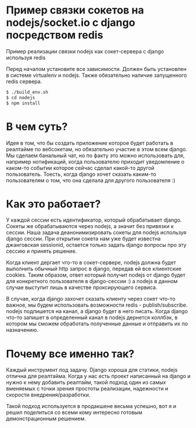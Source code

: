 Пример связки сокетов на nodejs/socket.io с django посредством redis
===============================

Пример реализации связки nodejs как сокет-сервера с django используя redis


Перед началом установите все зависимости. Должен быть установлен в системе virtualenv и nodejs. Также обязательно наличие запущенного redis сервера.
```sh
$ ./build_env.sh
$ cd nodejs
$ npm install
```

В чем суть?
===============================
Идея в том, что бы создать приложение которое будет работать в реалтайме по вебсокетам, но обязательно участие в этом всем django. Мы сделаем банальный чат, но по факту это можно использовать для, например нотификаций, когда пользователю приходит уведомление о каком-то событии которое сейчас сделал какой-то другой пользователь. Тоесть, когда django хочет сказать каким-то пользователям о том, что она сделала для другого пользователя :)


Как это работает?
===============================
У каждой сессии есть идентификатор, который обрабатывает django. Сокеты же обрабатываются через nodejs, а значит без привязки к сессии. Наша задача деанонимизировать сокеты для nodejs используя django сессии. При открытии сокета нам уже будет известна джанговская sessionid, остается только задать django вопросы про эту сессию и принять решение.

Когда клиент дергает что-то в сокет-сервере, nodejs должна будет выполнить обычный http запрос в django, передав ей все клиентские cookies. Таким образом, ответ который получит nodejs от django будет для конкретного пользователя в django-сессии :) а nodejs в данном случае выступит лишь в качестве проксирующего сервиса.

В случае, когда django захочет сказать клиенту через сокет что-то важное, мы будем использовать возможности redis - publish/subscribe. nodejs подпишется на канал, а django будет в него писать. Когда django что-то запишет в определенный канал в nodejs дернется коллбэк, в котором мы сможем обработать полученные данные и отправить их по назначению.


Почему все именно так?
===============================
Каждый инструмент под задачу. Django хороша для статики, nodejs отлична для реалтайма. Когда у нас есть проект написанный на django и нужно к нему добавить реалтайм, такой подход один из самых вменяемых с точки зрения простоты реализации, надежности и скорости внедрения/разработки.

Такой подход используется в продакшене весьма успешно, вот я и решил поделиться со всеми кому интересно готовым демонстрационным решением.
